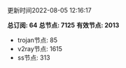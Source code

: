 更新时间2022-08-05 12:16:17

**总订阅: 64**
**总节点: 7125**
**有效节点: 2013**
- trojan节点: 85
- v2ray节点: 1615
- ss节点: 313
